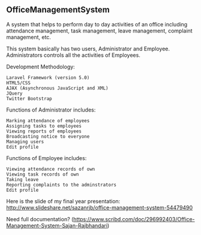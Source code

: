 ## OfficeManagementSystem

A system that helps to perform day to day activities of an office  including attendance management, task management, leave management,  complaint management, etc.

This system basically has two users, Administrator and Employee. Administrators controls all the activities of Employees. 

Development Methodology:

    Laravel Framework (version 5.0)
    HTML5/CSS
    AJAX (Asynchronous JavaScript and XML)
    JQuery
    Twitter Bootstrap

Functions of Administrator includes:

    Marking attendance of employees
    Assigning tasks to employees
    Viewing reports of employees
    Broadcasting notice to everyone
    Managing users
    Edit profile

Functions of Employee includes:

    Viewing attendance records of own
    Viewing task records of own
    Taking leave
    Reporting complaints to the adminstrators
    Edit profile
    
Here is the slide of my final year presentation: http://www.slideshare.net/sazanrjb/office-management-system-54479490

Need full documentation? (https://www.scribd.com/doc/296992403/Office-Management-System-Sajan-Rajbhandari)
